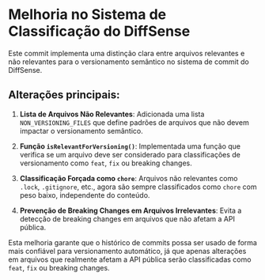 # Melhoria no Sistema de Classificação do DiffSense

Este commit implementa uma distinção clara entre arquivos relevantes e não relevantes para o versionamento semântico no sistema de commit do DiffSense.

## Alterações principais:

1. **Lista de Arquivos Não Relevantes**: Adicionada uma lista `NON_VERSIONING_FILES` que define padrões de arquivos que não devem impactar o versionamento semântico.

2. **Função `isRelevantForVersioning()`**: Implementada uma função que verifica se um arquivo deve ser considerado para classificações de versionamento como `feat`, `fix` ou breaking changes.

3. **Classificação Forçada como `chore`**: Arquivos não relevantes como `.lock`, `.gitignore`, etc., agora são sempre classificados como `chore` com peso baixo, independente do conteúdo.

4. **Prevenção de Breaking Changes em Arquivos Irrelevantes**: Evita a detecção de breaking changes em arquivos que não afetam a API pública.

Esta melhoria garante que o histórico de commits possa ser usado de forma mais confiável para versionamento automático, já que apenas alterações em arquivos que realmente afetam a API pública serão classificadas como `feat`, `fix` ou breaking changes.
